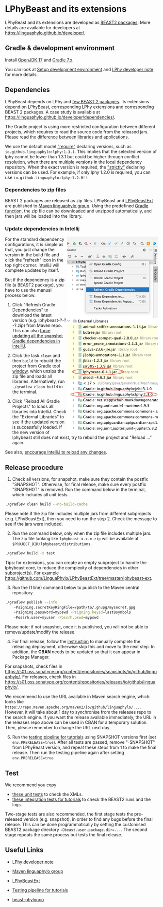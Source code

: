 # LPhyBeast and its extensions 

LPhyBeast and its extensions are developed as [BEAST2 packages](https://www.beast2.org/managing-packages/).
More details are available for developers at https://linguaphylo.github.io/developer/.

## Gradle & development environment

Install [OpenJDK 17](https://jdk.java.net/17/) and [Gradle 7.x](https://gradle.org/install/). 

You can look at [Setup development environment](https://linguaphylo.github.io/developer/setup-dev-env/)
and [LPhy developer note](https://github.com/LinguaPhylo/linguaPhylo/blob/master/DEV_NOTE.md) for more details.

## Dependencies 

LPhyBeast depends on LPhy and [few BEAST 2 packages](version.xml). 
Its extensions depend on LPhyBeast, corresponding LPhy extensions and corresponding BEAST 2 packages.
A case study is available at https://linguaphylo.github.io/developer/dependencies/.

The Gradle project is using more restricted configuration between different projects,
which requires to read the source code from the released jars.
Please read [the difference between libraries and applications](https://docs.gradle.org/current/userguide/library_vs_application.html).

We use the default model ["require"](https://docs.gradle.org/current/userguide/rich_versions.html#sec:strict-version)
declaring versions, such as `io.github.linguaphylo:lphy:1.3.1`.
This implies that the selected version of lphy cannot be lower than 1.3.1
but could be higher through conflict resolution, when there are multiple versions in the local dependency repository.
When the exact version is required, the ["strictly"](https://docs.gradle.org/current/userguide/single_versions.html#simple_version_declaration_semantics)
declaring versions can be used.
For example, if only lphy 1.2.0 is required, you can use `io.github.linguaphylo:lphy:1.2.0!!`.

### Dependencies to zip files

BEAST 2 packages are released as zip files. LPhyBeast and [LPhyBeastExt](https://github.com/LinguaPhylo/LPhyBeastExt)
are published to [Maven linguaphylo group](https://search.maven.org/search?q=io.github.linguaphylo).
Using the predefined [Gradle function](https://github.com/LinguaPhylo/LPhyBeastExt/blob/a31263ef418c63596515eb2ee1b308046423184e/lphybeast-ext/build.gradle.kts#L21-L56), 
the zip file can be downloaded and unzipped automatically, and then jars will be loaded into the library. 

### Update dependencies in Intellij

[//]: # (<a href="./GradleJVM.png"><img src="Reload.png" align="right" width=300></a>)
<a href="./GradleJVM.png"><img src="RefreshGradleDep.png" align="right" width=300></a>

<a href="./GradleJVM.png"><img src="LPhyBeastLibs.png" align="right" width=300></a>

For the standard dependency configurations, it is simple as that, 
you just change the version in the build file and click the "refresh" icon in the top right corner.
IntelliJ will complete updates by itself. 

But if the dependency is a zip file (a BEAST2 package), you have to use the manual process below:

1. Click "Refresh Gradle Dependencies" to download the latest version (e.g. lphybeast-?-?-?.zip) from Maven repo.
   This can also [force updating all the snapshot Gradle dependencies in intelliJ](https://stackoverflow.com/questions/32652738/how-can-i-force-update-all-the-snapshot-gradle-dependencies-in-intellij).

2. Click the task `clean` and then `build` to rebuild the project from [Gradle tool window](https://www.jetbrains.com/help/idea/jetgradle-tool-window.html),
   which unzips the zip file and loads all libraries.
   Alternatively, run `./gradlew clean build` in the terminal.

3. Click "Reload All Gradle Projects" to loads all libraries into IntelliJ. 
   Check the "External Libraries" to see if the updated version is successfully loaded.
   If the new version of lphybeast still does not exist, try to rebuild the project and "Reload ..." again.

See also, [encourage IntelliJ to reload any changes](https://www.jetbrains.com/idea/guide/tutorials/working-with-gradle/syncing-and-reloading/). 

## Release procedure

1. Check all versions, for snapshot, make sure they contain the postfix "SNAPSHOT".
   Otherwise, for final release, make sure every postfix "SNAPSHOT" is removed.
   Run the command below in the terminal, which includes all unit tests.

```bash
./gradlew clean build --no-build-cache
```

Please note if the zip file includes multiple jars from different subprojects (e.g. LPhyBeastExt), 
then you need to run the step 2. Check the message to see if the jars were included. 

2. Run the command below, only when the zip file includes multiple jars.
   The zip file looking like `lphybeast-x.x.x.zip` will be available at
   `$PROJECT_DIR/lphybeast/distributions`.

```bash
./gradlew build -x test
```

Tips: for extensions, you can create an empty subproject to handle the lphybeast core,
to reduce the complexity of dependencies in other subproject(s).
For example https://github.com/LinguaPhylo/LPhyBeastExt/tree/master/lphybeast-ext.

3. Run the (1 line) command below to publish to the Maven central repository. 

```bash
./gradlew publish --info 
    -Psigning.secretKeyRingFile=/path/to/.gnupg/mysecret.gpg 
    -Psigning.password=mypswd -Psigning.keyId=last8symbols 
    -Possrh.user=myuser -Possrh.pswd=mypswd
```

Please note: if not snapshot, once it is published, you will not be able to remove/update/modify the release.

4. For final release, follow the [instruction](https://central.sonatype.org/publish/release/) to manually
   complete the releasing deployment, otherwise skip this and move to the next step. 
   In addition, the __CBAN__ needs to be updated so that it can appear in Package Manager.

For snapshots, check files in https://s01.oss.sonatype.org/content/repositories/snapshots/io/github/linguaphylo/.
For releases, check files in https://s01.oss.sonatype.org/content/repositories/releases/io/github/linguaphylo/.

We recommend to use the URL available in Maven search engine, which looks like
`https://repo.maven.apache.org/maven2/io/github/linguaphylo/...`.
However, it will take about 1 day to synchronise from the releases repo to the search engine.
If you want the release available immediately, the URL in the releases repo above can be used in CBAN for a temporary solution.
Then, please remember to change the URL next day. 

5. Run the [testing pipeline for tutorials](https://github.com/LinguaPhylo/LPhyBeastTest) using SNAPSHOT versions first (set `env.PRERELEASE=true`).
   After all tests are passed, remove "-SNAPSHOT" from LPhyBeast version, and repeat these steps from 1 to make the final release.
   Then run the testing pipeline again after setting `env.PRERELEASE=true` 

## Test

We recommend you copy
- [these unit tests](https://github.com/LinguaPhylo/LPhyBeast/tree/master/lphybeast/src/test/java/lphybeast)
to check the XMLs.
- [these integration tests for tutorials](https://github.com/LinguaPhylo/LPhyBeastTest) 
to check the BEAST2 runs and the logs.

Two-stage tests are also recommended, the first stage tests the pre-released version (e.g. snapshot),
in order to find any bugs before the final release.
This can be done programmatically by setting the customised BEAST2 package directory `-Dbeast.user.package.dir=...`.
The second stage repeats the same process but tests the final release.

## Useful Links

- [LPhy developer note](https://github.com/LinguaPhylo/linguaPhylo/blob/master/DEV_NOTE.md)

- [Maven linguaphylo group](https://search.maven.org/search?q=io.github.linguaphylo)

- [LPhyBeastExt](https://github.com/LinguaPhylo/LPhyBeastExt)

- [Testing pipeline for tutorials](https://github.com/LinguaPhylo/LPhyBeastTest)

- [beast-phylonco](https://github.com/bioDS/beast-phylonco)

